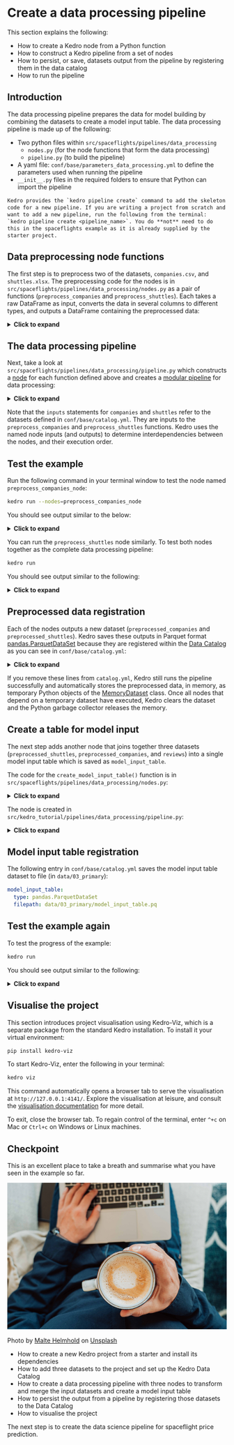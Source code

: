 # Create a data processing pipeline

This section explains the following:

* How to create a Kedro node from a Python function
* How to construct a Kedro pipeline from a set of nodes
* How to persist, or save, datasets output from the pipeline by registering them in the data catalog
* How to run the pipeline

## Introduction

The data processing pipeline prepares the data for model building by combining the datasets to create a model input table. The data processing pipeline is made up of the following:

* Two python files within `src/spaceflights/pipelines/data_processing`
    * `nodes.py` (for the node functions that form the data processing)
    * `pipeline.py` (to build the pipeline)
* A yaml file: `conf/base/parameters_data_processing.yml` to define the parameters used when running the pipeline
* `__init__.py` files in the required folders to ensure that Python can import the pipeline

```{note}
Kedro provides the `kedro pipeline create` command to add the skeleton code for a new pipeline. If you are writing a project from scratch and want to add a new pipeline, run the following from the terminal: `kedro pipeline create <pipeline_name>`. You do **not** need to do this in the spaceflights example as it is already supplied by the starter project.
```

## Data preprocessing node functions

The first step is to preprocess two of the datasets, `companies.csv`, and `shuttles.xlsx`. The preprocessing code for the nodes is in `src/spaceflights/pipelines/data_processing/nodes.py` as a pair of functions (`preprocess_companies` and `preprocess_shuttles`). Each takes a raw DataFrame as input, converts the data in several columns to different types, and outputs a DataFrame containing the preprocessed data:

<details>
<summary><b>Click to expand</b></summary>

```python
import pandas as pd


def _is_true(x: pd.Series) -> pd.Series:
    return x == "t"


def _parse_percentage(x: pd.Series) -> pd.Series:
    x = x.str.replace("%", "")
    x = x.astype(float) / 100
    return x


def _parse_money(x: pd.Series) -> pd.Series:
    x = x.str.replace("$", "").str.replace(",", "")
    x = x.astype(float)
    return x


def preprocess_companies(companies: pd.DataFrame) -> pd.DataFrame:
    """Preprocesses the data for companies.

    Args:
        companies: Raw data.
    Returns:
        Preprocessed data, with `company_rating` converted to a float and
        `iata_approved` converted to boolean.
    """
    companies["iata_approved"] = _is_true(companies["iata_approved"])
    companies["company_rating"] = _parse_percentage(companies["company_rating"])
    return companies


def preprocess_shuttles(shuttles: pd.DataFrame) -> pd.DataFrame:
    """Preprocesses the data for shuttles.

    Args:
        shuttles: Raw data.
    Returns:
        Preprocessed data, with `price` converted to a float and `d_check_complete`,
        `moon_clearance_complete` converted to boolean.
    """
    shuttles["d_check_complete"] = _is_true(shuttles["d_check_complete"])
    shuttles["moon_clearance_complete"] = _is_true(shuttles["moon_clearance_complete"])
    shuttles["price"] = _parse_money(shuttles["price"])
    return shuttles
```

</details>

## The data processing pipeline

Next, take a look at `src/spaceflights/pipelines/data_processing/pipeline.py` which constructs a [node](../resources/glossary.md#node) for each function defined above and creates a [modular pipeline](../resources/glossary.md#modular-pipeline) for data processing:


<details>
<summary><b>Click to expand</b></summary>

```python
from kedro.pipeline import Pipeline, node, pipeline

from .nodes import preprocess_companies, preprocess_shuttles

...


def create_pipeline(**kwargs) -> Pipeline:
    return pipeline(
        [
            node(
                func=preprocess_companies,
                inputs="companies",
                outputs="preprocessed_companies",
                name="preprocess_companies_node",
            ),
            node(
                func=preprocess_shuttles,
                inputs="shuttles",
                outputs="preprocessed_shuttles",
                name="preprocess_shuttles_node",
            ),
            ...,
        ]
    )
```

</details>


Note that the `inputs` statements for `companies` and `shuttles` refer to the datasets defined in `conf/base/catalog.yml`. They are inputs to the `preprocess_companies` and `preprocess_shuttles` functions. Kedro uses the named node inputs (and outputs) to determine interdependencies between the nodes, and their execution order.


## Test the example

Run the following command in your terminal window to test the node named `preprocess_companies_node`:

```bash
kedro run --nodes=preprocess_companies_node
```

You should see output similar to the below:

<details>
<summary><b>Click to expand</b></summary>

```bash
[08/09/22 16:43:11] INFO     Loading data from 'companies' (CSVDataSet)...                   data_catalog.py:343
                    INFO     Running node: preprocess_companies_node:                                node.py:327
                             preprocess_companies([companies]) -> [preprocessed_companies]
                    INFO     Saving data to 'preprocessed_companies' (MemoryDataset)...      data_catalog.py:382
                    INFO     Completed 1 out of 1 tasks                                  sequential_runner.py:85
                    INFO     Pipeline execution completed successfully.                             runner.py:89
                    INFO     Loading data from 'preprocessed_companies' (MemoryDataset)...   data_catalog.py:343

```
</details>

You can run the `preprocess_shuttles` node similarly. To test both nodes together as the complete data processing pipeline:

```bash
kedro run
```

You should see output similar to the following:

<details>
<summary><b>Click to expand</b></summary>

```bash
                    INFO     Loading data from 'companies' (CSVDataSet)...                   data_catalog.py:343
                    INFO     Running node: preprocess_companies_node:                                node.py:327
                             preprocess_companies([companies]) -> [preprocessed_companies]
                    INFO     Saving data to 'preprocessed_companies' (MemoryDataset)...      data_catalog.py:382
                    INFO     Completed 1 out of 2 tasks                                  sequential_runner.py:85
                    INFO     Loading data from 'shuttles' (ExcelDataSet)...                  data_catalog.py:343
[08/09/22 16:46:08] INFO     Running node: preprocess_shuttles_node: preprocess_shuttles([shuttles]) node.py:327
                             -> [preprocessed_shuttles]
                    INFO     Saving data to 'preprocessed_shuttles' (MemoryDataset)...       data_catalog.py:382
                    INFO     Completed 2 out of 2 tasks                                  sequential_runner.py:85
                    INFO     Pipeline execution completed successfully.                             runner.py:89
                    INFO     Loading data from 'preprocessed_companies' (MemoryDataset)...   data_catalog.py:343
                    INFO     Loading data from 'preprocessed_shuttles' (MemoryDataset)...    data_catalog.py:343

```
</details>

## Preprocessed data registration

Each of the nodes outputs a new dataset (`preprocessed_companies` and `preprocessed_shuttles`). Kedro saves these outputs in Parquet format [pandas.ParquetDataSet](/kedro_datasets.pandas.ParquetDataSet) because they are registered within the [Data Catalog](../resources/glossary.md#data-catalog) as you can see in `conf/base/catalog.yml`:

<details>
<summary><b>Click to expand</b></summary>

```yaml
preprocessed_companies:
  type: pandas.ParquetDataSet
  filepath: data/02_intermediate/preprocessed_companies.pq

preprocessed_shuttles:
  type: pandas.ParquetDataSet
  filepath: data/02_intermediate/preprocessed_shuttles.pq
```
</details>

If you remove these lines from `catalog.yml`, Kedro still runs the pipeline successfully and automatically stores the preprocessed data, in memory, as temporary Python objects of the [MemoryDataset](/kedro.io.MemoryDataset) class. Once all nodes that depend on a temporary dataset have executed, Kedro clears the dataset and the Python garbage collector releases the memory.


## Create a table for model input

The next step adds another node that joins together three datasets (`preprocessed_shuttles`, `preprocessed_companies`, and `reviews`) into a single model input table which is saved as `model_input_table`.

The code for the `create_model_input_table()` function is in `src/spaceflights/pipelines/data_processing/nodes.py`:

<details>
<summary><b>Click to expand</b></summary>

```python
def create_model_input_table(
    shuttles: pd.DataFrame, companies: pd.DataFrame, reviews: pd.DataFrame
) -> pd.DataFrame:
    """Combines all data to create a model input table.

    Args:
        shuttles: Preprocessed data for shuttles.
        companies: Preprocessed data for companies.
        reviews: Raw data for reviews.
    Returns:
        model input table.

    """
    rated_shuttles = shuttles.merge(reviews, left_on="id", right_on="shuttle_id")
    rated_shuttles = rated_shuttles.drop("id", axis=1)
    model_input_table = rated_shuttles.merge(
        companies, left_on="company_id", right_on="id"
    )
    model_input_table = model_input_table.dropna()
    return model_input_table
```

</details>


The node is created in `src/kedro_tutorial/pipelines/data_processing/pipeline.py`:

<details>
<summary><b>Click to expand</b></summary>

```python
from kedro.pipeline import Pipeline, node, pipeline

from .nodes import create_model_input_table, preprocess_companies, preprocess_shuttles


def create_pipeline(**kwargs) -> Pipeline:
    return pipeline(
        [
            node(
                func=preprocess_companies,
                inputs="companies",
                outputs="preprocessed_companies",
                name="preprocess_companies_node",
            ),
            node(
                func=preprocess_shuttles,
                inputs="shuttles",
                outputs="preprocessed_shuttles",
                name="preprocess_shuttles_node",
            ),
            node(
                func=create_model_input_table,
                inputs=["preprocessed_shuttles", "preprocessed_companies", "reviews"],
                outputs="model_input_table",
                name="create_model_input_table_node",
            ),
        ]
    )
```
</details>

## Model input table registration

The following entry in `conf/base/catalog.yml` saves the model input table dataset to file (in `data/03_primary`):

```yaml
model_input_table:
  type: pandas.ParquetDataSet
  filepath: data/03_primary/model_input_table.pq
```

## Test the example again

To test the progress of the example:

```bash
kedro run
```

You should see output similar to the following:

<details>
<summary><b>Click to expand</b></summary>

```bash
[08/09/22 17:01:10] INFO     Reached after_catalog_created hook                                     plugin.py:17
                    INFO     Loading data from 'companies' (CSVDataSet)...                   data_catalog.py:343
                    INFO     Running node: preprocess_companies_node:                                node.py:327
                             preprocess_companies([companies]) -> [preprocessed_companies]
                    INFO     Saving data to 'preprocessed_companies' (MemoryDataset)...      data_catalog.py:382
                    INFO     Completed 1 out of 3 tasks                                  sequential_runner.py:85
                    INFO     Loading data from 'shuttles' (ExcelDataSet)...                  data_catalog.py:343
[08/09/22 17:01:25] INFO     Running node: preprocess_shuttles_node: preprocess_shuttles([shuttles]) node.py:327
                             -> [preprocessed_shuttles]

                    INFO     Saving data to 'preprocessed_shuttles' (MemoryDataset)...       data_catalog.py:382
                    INFO     Completed 2 out of 3 tasks                                  sequential_runner.py:85
                    INFO     Loading data from 'preprocessed_shuttles' (MemoryDataset)...    data_catalog.py:343
                    INFO     Loading data from 'preprocessed_companies' (MemoryDataset)...   data_catalog.py:343
                    INFO     Loading data from 'reviews' (CSVDataSet)...                     data_catalog.py:343
                    INFO     Running node: create_model_input_table_node:                            node.py:327
                             create_model_input_table([preprocessed_shuttles,preprocessed_companies,
                             reviews]) -> [model_input_table]
[08/09/22 17:01:28] INFO     Saving data to 'model_input_table' (MemoryDataset)...           data_catalog.py:382
[08/09/22 17:01:29] INFO     Completed 3 out of 3 tasks                                  sequential_runner.py:85
                    INFO     Pipeline execution completed successfully.                             runner.py:89
                    INFO     Loading data from 'model_input_table' (MemoryDataset)...        data_catalog.py:343
```
</details>

## Visualise the project

This section introduces project visualisation using Kedro-Viz, which is a separate package from the standard Kedro installation. To install it your virtual environment:

```bash
pip install kedro-viz
```

To start Kedro-Viz, enter the following in your terminal:

```bash
kedro viz
```

This command automatically opens a browser tab to serve the visualisation at `http://127.0.0.1:4141/`. Explore the visualisation at leisure, and consult the [visualisation documentation](../visualisation/kedro-viz_visualisation) for more detail.

To exit, close the browser tab. To regain control of the terminal, enter `^+c` on Mac or `Ctrl+c` on Windows or Linux machines.

## Checkpoint

This is an excellent place to take a breath and summarise what you have seen in the example so far.

![](../meta/images/coffee-cup.png)

Photo by <a href="https://unsplash.com/@maltehelmhold">Malte Helmhold</a> on <a href="https://unsplash.com">Unsplash</a>


* How to create a new Kedro project from a starter and install its dependencies
* How to add three datasets to the project and set up the Kedro Data Catalog
* How to create a data processing pipeline with three nodes to transform and merge the input datasets and create a model input table
* How to persist the output from a pipeline by registering those datasets to the Data Catalog
* How to visualise the project

The next step is to create the data science pipeline for spaceflight price prediction.
